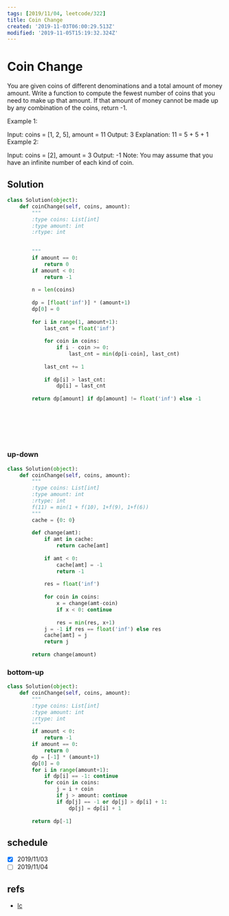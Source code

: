 ```yaml
---
tags: [2019/11/04, leetcode/322]
title: Coin Change
created: '2019-11-03T06:00:29.513Z'
modified: '2019-11-05T15:19:32.324Z'
---
```


# Coin Change

You are given coins of different denominations and a total amount of money amount. Write a function to compute the fewest number of coins that you need to make up that amount. If that amount of money cannot be made up by any combination of the coins, return -1.

Example 1:

Input: coins = [1, 2, 5], amount = 11
Output: 3 
Explanation: 11 = 5 + 5 + 1
Example 2:

Input: coins = [2], amount = 3
Output: -1
Note:
You may assume that you have an infinite number of each kind of coin.


## Solution

```python
class Solution(object):
    def coinChange(self, coins, amount):
        """
        :type coins: List[int]
        :type amount: int
        :rtype: int
        
        
        """
        if amount == 0:
            return 0
        if amount < 0:
            return -1
        
        n = len(coins)
        
        dp = [float('inf')] * (amount+1)
        dp[0] = 0
        
        for i in range(1, amount+1):
            last_cnt = float('inf')
            
            for coin in coins:
                if i - coin >= 0:
                    last_cnt = min(dp[i-coin], last_cnt)
            
            last_cnt += 1
            
            if dp[i] > last_cnt:
                dp[i] = last_cnt
        
        return dp[amount] if dp[amount] != float('inf') else -1
            
            

                
        
        
```

### up-down

```python
class Solution(object):
    def coinChange(self, coins, amount):
        """
        :type coins: List[int]
        :type amount: int
        :rtype: int
        f(11) = min(1 + f(10), 1+f(9), 1+f(6))
        """
        cache = {0: 0}
        
        def change(amt):
            if amt in cache:
                return cache[amt]
            
            if amt < 0:
                cache[amt] = -1
                return -1
            
            res = float('inf')
            
            for coin in coins:
                x = change(amt-coin)
                if x < 0: continue
                    
                res = min(res, x+1)
            j = -1 if res == float('inf') else res
            cache[amt] = j
            return j
        
        return change(amount)
```

### bottom-up

```python
class Solution(object):
    def coinChange(self, coins, amount):
        """
        :type coins: List[int]
        :type amount: int
        :rtype: int
        """
        if amount < 0:
            return -1
        if amount == 0:
            return 0
        dp = [-1] * (amount+1)
        dp[0] = 0
        for i in range(amount+1):
            if dp[i] == -1: continue
            for coin in coins:
                j = i + coin
                if j > amount: continue
                if dp[j] == -1 or dp[j] > dp[i] + 1:
                    dp[j] = dp[i] + 1
        
        return dp[-1]
```

## schedule

* [x] 2019/11/03
* [ ] 2019/11/04

## refs

* [lc](https://leetcode.com/problems/coin-change/)



